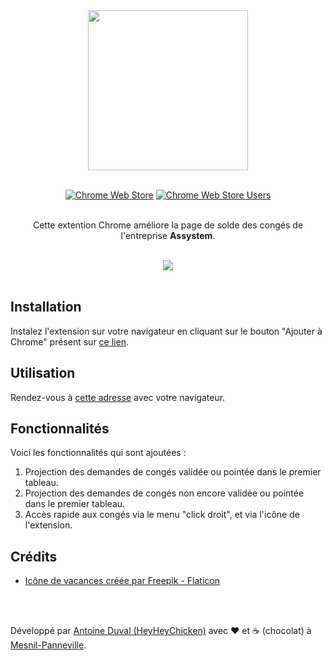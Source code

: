 <div align="center">

<img src="https://raw.githubusercontent.com/HeyHeyChicken/Solde-des-conges/main/Solde%20des%20cong%C3%A9s/icons/256.png" width="256">
<br><br>

[![Chrome Web Store](https://img.shields.io/chrome-web-store/stars/nonobcjfjlkjnmdcpbbncaiidbbnflji?label=Chrome%20Rating&style=flat&logo=google)](https://chrome.google.com/webstore/detail/assystem-soldes-des-conge/nonobcjfjlkjnmdcpbbncaiidbbnflji)
[![Chrome Web Store Users](https://img.shields.io/chrome-web-store/users/nonobcjfjlkjnmdcpbbncaiidbbnflji?label=Chrome%20Users&style=flat&logo=google)](https://chrome.google.com/webstore/detail/assystem-soldes-des-conge/nonobcjfjlkjnmdcpbbncaiidbbnflji)
<br><br>

Cette extention Chrome améliore la page de solde des congés de l'entreprise **Assystem**.<br>
</div>
<br>
<div align="center">
<img src="https://github.com/HeyHeyChicken/Assystem-Soldes-des-conges/blob/main/resources/screen.jpeg">
</div>

<br>

## Installation

Instalez l'extension sur votre navigateur en cliquant sur le bouton "Ajouter à Chrome" présent sur [ce lien](//chrome.google.com/webstore/detail/assystem-soldes-des-conge/nonobcjfjlkjnmdcpbbncaiidbbnflji).

## Utilisation

Rendez-vous à [cette adresse](//hive-dashboard.assystem.com/) avec votre navigateur.

## Fonctionnalités

Voici les fonctionnalités qui sont ajoutées :<br/>
1) Projection des demandes de congés validée ou pointée dans le premier tableau.
2) Projection des demandes de congés non encore validée ou pointée dans le premier tableau.
3) Accès rapide aux congés via le menu "click droit", et via l'icône de l'extension.

## Crédits

- [Icône de vacances créée par Freepik - Flaticon](//www.flaticon.com/free-icon/beach-chair_3104921)

<br>
<br>

Développé par [Antoine Duval (HeyHeyChicken)](//antoine.cuffel.fr) avec ❤ et ☕ (chocolat) à [Mesnil-Panneville](//en.wikipedia.org/wiki/Mesnil-Panneville).
